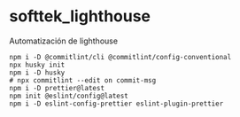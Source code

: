 # softtek_lighthouse

Automatización de lighthouse

```shell
npm i -D @commitlint/cli @commitlint/config-conventional
npx husky init
npm i -D husky
# npx commitlint --edit on commit-msg
npm i -D prettier@latest
npm init @eslint/config@latest
npm i -D eslint-config-prettier eslint-plugin-prettier
```
